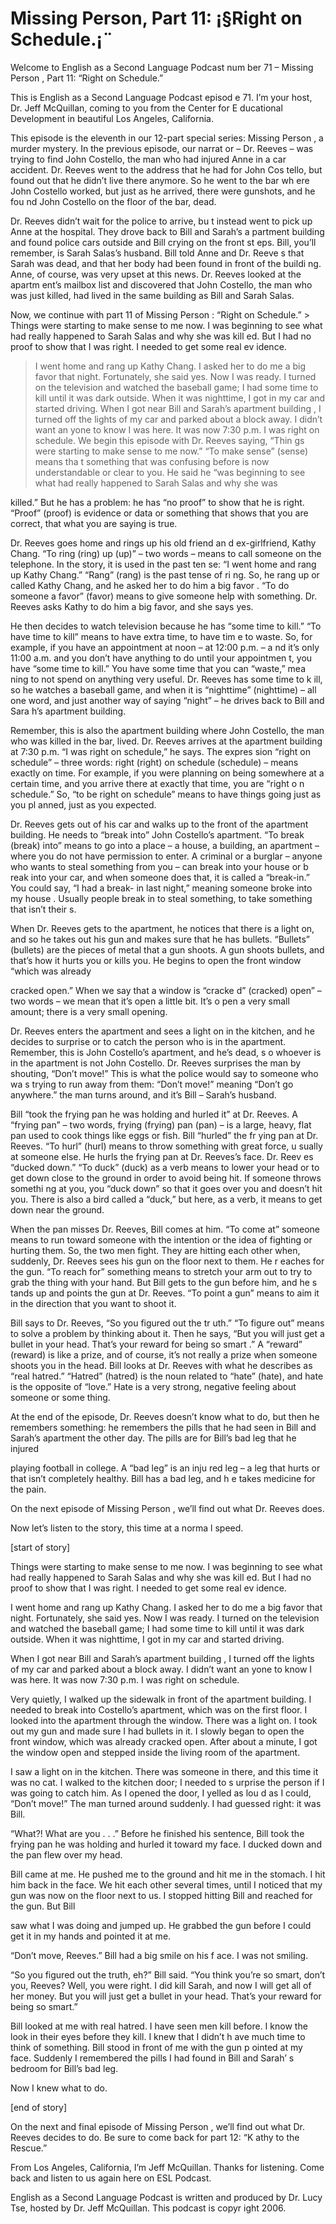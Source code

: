 # Missing Person, Part 11: ¡§Right on Schedule.¡¨

Welcome to English as a Second Language Podcast num ber 71 – Missing Person , Part 11: “Right on Schedule.”

This is English as a Second Language Podcast episod e 71. I’m your host, Dr. Jeff McQuillan, coming to you from the Center for E ducational Development in beautiful Los Angeles, California.

This episode is the eleventh in our 12-part special  series: Missing Person , a murder mystery. In the previous episode, our narrat or – Dr. Reeves – was trying to find John Costello, the man who had injured Anne  in a car accident. Dr. Reeves went to the address that he had for John Cos tello, but found out that he didn’t live there anymore. So he went to the bar wh ere John Costello worked, but just as he arrived, there were gunshots, and he fou nd John Costello on the floor of the bar, dead.

Dr. Reeves didn’t wait for the police to arrive, bu t instead went to pick up Anne at the hospital. They drove back to Bill and Sarah’s a partment building and found police cars outside and Bill crying on the front st eps. Bill, you’ll remember, is Sarah Salas’s husband. Bill told Anne and Dr. Reeve s that Sarah was dead, and that her body had been found in front of the buildi ng. Anne, of course, was very upset at this news. Dr. Reeves looked at the apartm ent’s mailbox list and discovered that John Costello, the man who was just  killed, had lived in the same building as Bill and Sarah Salas.

Now, we continue with part 11 of Missing Person : “Right on Schedule.” > Things were starting to make sense to me now. I was  beginning to see what had really happened to Sarah Salas and why she was kill ed. But I had no proof to show that I was right. I needed to get some real ev idence.
> I went home and rang up Kathy Chang. I asked her to  do me a big favor that night. Fortunately, she said yes. Now I was ready. I turned on the television and watched the baseball game; I had some time to kill until it was dark outside. When it was nighttime, I got in my car and started driving.
> When I got near Bill and Sarah’s apartment building , I turned off the lights of my car and parked about a block away. I didn’t want an yone to know I was here. It was now 7:30 p.m. I was right on schedule.
> We begin this episode with Dr. Reeves saying, “Thin gs were starting to make sense to me now.” “To make sense” (sense) means tha t something that was confusing before is now understandable or clear to you. He said he “was beginning to see what had really happened to Sarah Salas and why she was

killed.” But he has a problem: he has “no proof” to  show that he is right. “Proof” (proof) is evidence or data or something that shows  that you are correct, that what you are saying is true.

Dr. Reeves goes home and rings up his old friend an d ex-girlfriend, Kathy Chang. “To ring (ring) up (up)” – two words – means  to call someone on the telephone. In the story, it is used in the past ten se: “I went home and rang up Kathy Chang.” “Rang” (rang) is the past tense of ri ng. So, he rang up or called Kathy Chang, and he asked her to do him a big favor . “To do someone a favor” (favor) means to give someone help with something. Dr. Reeves asks Kathy to do him a big favor, and she says yes.

He then decides to watch television because he has “some time to kill.” “To have time to kill” means to have extra time, to have tim e to waste. So, for example, if you have an appointment at noon – at 12:00 p.m. – a nd it’s only 11:00 a.m. and you don’t have anything to do until your appointmen t, you have “some time to kill.” You have some time that you can “waste,” mea ning to not spend on anything very useful. Dr. Reeves has some time to k ill, so he watches a baseball game, and when it is “nighttime” (nighttime) – all one word, and just another way of saying “night” – he drives back to Bill and Sara h’s apartment building.

Remember, this is also the apartment building where  John Costello, the man who was killed in the bar, lived. Dr. Reeves arrives at  the apartment building at 7:30 p.m. “I was right on schedule,” he says. The expres sion “right on schedule” – three words: right (right) on schedule (schedule) –  means exactly on time. For example, if you were planning on being somewhere at  a certain time, and you arrive there at exactly that time, you are “right o n schedule.” So, “to be right on schedule” means to have things going just as you pl anned, just as you expected.

Dr. Reeves gets out of his car and walks up to the front of the apartment building. He needs to “break into” John Costello’s apartment.  “To break (break) into” means to go into a place – a house, a building, an apartment – where you do not have permission to enter. A criminal or a burglar –  anyone who wants to steal something from you – can break into your house or b reak into your car, and when someone does that, it is called a “break-in.” You could say, “I had a break- in last night,” meaning someone broke into my house . Usually people break in to steal something, to take something that isn’t their s.

When Dr. Reeves gets to the apartment, he notices that there is a light on, and so he takes out his gun and makes sure that he has bullets. “Bullets” (bullets) are the pieces of metal that a gun shoots. A gun shoots  bullets, and that’s how it hurts you or kills you. He begins to open the front  window “which was already

cracked open.” When we say that a window is “cracke d” (cracked) open” – two words – we mean that it’s open a little bit. It’s o pen a very small amount; there is a very small opening.

Dr. Reeves enters the apartment and sees a light on  in the kitchen, and he decides to surprise or to catch the person who is in the apartment. Remember, this is John Costello’s apartment, and he’s dead, s o whoever is in the apartment is not John Costello. Dr. Reeves surprises the man by shouting, “Don’t move!” This is what the police would say to someone who wa s trying to run away from them: “Don’t move!” meaning “Don’t go anywhere.” the man turns around, and it’s Bill – Sarah’s husband.

Bill “took the frying pan he was holding and hurled  it” at Dr. Reeves. A “frying pan” – two words, frying (frying) pan (pan) – is a large, heavy, flat pan used to cook things like eggs or fish. Bill “hurled” the fr ying pan at Dr. Reeves. “To hurl” (hurl) means to throw something with great force, u sually at someone else. He hurls the frying pan at Dr. Reeves’s face. Dr. Reev es “ducked down.” “To duck” (duck) as a verb means to lower your head or to get  down close to the ground in order to avoid being hit. If someone throws somethi ng at you, you “duck down” so that it goes over you and doesn’t hit you. There  is also a bird called a “duck,” but here, as a verb, it means to get down near the ground.

When the pan misses Dr. Reeves, Bill comes at him. “To come at” someone means to run toward someone with the intention or the idea of fighting or hurting them. So, the two men fight. They are hitting each other when, suddenly, Dr. Reeves sees his gun on the floor next to them. He r eaches for the gun. “To reach for” something means to stretch your arm out to try  to grab the thing with your hand. But Bill gets to the gun before him, and he s tands up and points the gun at Dr. Reeves. “To point a gun” means to aim it in the  direction that you want to shoot it.

Bill says to Dr. Reeves, “So you figured out the tr uth.” “To figure out” means to solve a problem by thinking about it. Then he says,  “But you will just get a bullet in your head. That’s your reward for being so smart .” A “reward” (reward) is like a prize, and of course, it’s not really a prize when someone shoots you in the head. Bill looks at Dr. Reeves with what he describes as “real hatred.” “Hatred” (hatred) is the noun related to “hate” (hate), and hate is the opposite of “love.” Hate is a very strong, negative feeling about someone or some thing.

At the end of the episode, Dr. Reeves doesn’t know what to do, but then he remembers something: he remembers the pills that he  had seen in Bill and Sarah’s apartment the other day. The pills are for Bill’s bad leg that he injured

playing football in college. A “bad leg” is an inju red leg – a leg that hurts or that isn’t completely healthy. Bill has a bad leg, and h e takes medicine for the pain.

On the next episode of Missing Person , we’ll find out what Dr. Reeves does.

Now let’s listen to the story, this time at a norma l speed.

[start of story]

Things were starting to make sense to me now. I was  beginning to see what had really happened to Sarah Salas and why she was kill ed. But I had no proof to show that I was right. I needed to get some real ev idence.

I went home and rang up Kathy Chang. I asked her to  do me a big favor that night. Fortunately, she said yes. Now I was ready. I turned on the television and watched the baseball game; I had some time to kill until it was dark outside. When it was nighttime, I got in my car and started driving.

When I got near Bill and Sarah’s apartment building , I turned off the lights of my car and parked about a block away. I didn’t want an yone to know I was here. It was now 7:30 p.m. I was right on schedule.

Very quietly, I walked up the sidewalk in front of the apartment building. I needed to break into Costello’s apartment, which was on the first floor. I looked into the apartment through the window. There was a light on.  I took out my gun and made sure I had bullets in it. I slowly began to open the front window, which was already cracked open. After about a minute, I got the window open and stepped inside the living room of the apartment.

I saw a light on in the kitchen. There was someone in there, and this time it was no cat. I walked to the kitchen door; I needed to s urprise the person if I was going to catch him. As I opened the door, I yelled as lou d as I could, “Don’t move!” The man turned around suddenly. I had guessed right: it  was Bill.

“What?! What are you . . .” Before he finished his sentence, Bill took the frying pan he was holding and hurled it toward my face. I ducked down and the pan flew over my head.

Bill came at me. He pushed me to the ground and hit  me in the stomach. I hit him back in the face. We hit each other several times, until I noticed that my gun was now on the floor next to us. I stopped hitting Bill  and reached for the gun. But Bill

saw what I was doing and jumped up. He grabbed the gun before I could get it in my hands and pointed it at me.

“Don’t move, Reeves.” Bill had a big smile on his f ace. I was not smiling.

“So you figured out the truth, eh?” Bill said. “You  think you’re so smart, don’t you, Reeves? Well, you were right. I did kill Sarah, and  now I will get all of her money. But you will just get a bullet in your head. That’s  your reward for being so smart.”

Bill looked at me with real hatred. I have seen men  kill before. I know the look in their eyes before they kill. I knew that I didn’t h ave much time to think of something. Bill stood in front of me with the gun p ointed at my face. Suddenly I remembered the pills I had found in Bill and Sarah’ s bedroom for Bill’s bad leg.

Now I knew what to do.

[end of story]

On the next and final episode of Missing Person , we’ll find out what Dr. Reeves decides to do. Be sure to come back for part 12: “K athy to the Rescue.”

From Los Angeles, California, I’m Jeff McQuillan. Thanks for listening. Come back and listen to us again here on ESL Podcast.

English as a Second Language Podcast is written and  produced by Dr. Lucy Tse, hosted by Dr. Jeff McQuillan. This podcast is copyr ight 2006.

